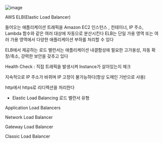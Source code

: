 ![image](https://user-images.githubusercontent.com/103885741/232380891-968a0271-4b94-4c9f-bdaa-5a5451a1c128.png)

AWS ELB(Elastic Load Balancer)

들어오는 애플리케이션 트래픽을 Amazon EC2 인스턴스 , 컨테이너, IP 주소, Lambda 함수와 같은 여러 대상에 자동으로 분산시킨다
ELB는 단일 가용 영역 또는 여러 가용 영역에서 다양한 애플리케이션 부하를 처리할 수 있다

ELB에서 제공하는 로드 밸런서는 애플리케이션 내결함성에 필요한 고가용성, 자동 확장/축소, 강력한 보안을 갖추고 있다

Health Check : 직접 트래픽을 발생시켜 Instance가 살아있는지 체크

지속적으로 IP 주소가 바뀌며 IP 고정이 불가능하다(항상 도메인 기반으로 사용)

http에서 https로 리디렉션을 처리한다

- Elastic Load Balancing 로드 밸런서 유형

Application Load Balancers

Network Load Balancer

Gateway Load Balancer

Classic Load Balancer
